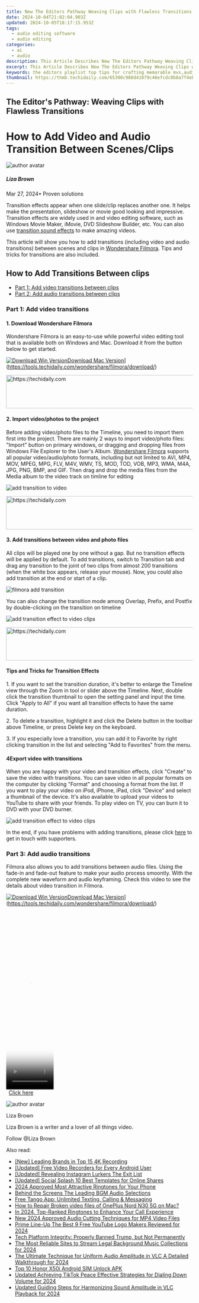 ```yaml
---
title: New The Editors Pathway Weaving Clips with Flawless Transitions for 2024
date: 2024-10-04T21:02:04.903Z
updated: 2024-10-05T18:17:15.953Z
tags: 
  - audio editing software
  - audio editing
categories: 
  - ai
  - audio
description: This Article Describes New The Editors Pathway Weaving Clips with Flawless Transitions for 2024
excerpt: This Article Describes New The Editors Pathway Weaving Clips with Flawless Transitions for 2024
keywords: the editors playlist top tips for crafting memorable mvs,auditory craftsmanship exploring the best tools for editing sounds with benefits and limitations,chorus questers a comprehensive search engine for todays popular music hits 2024 edition,initiating your journey with wave editors tips and tricks for aspiring audio editors,discovering new wave top 7 high quality transition sounds for creatives,the editors pathway weaving clips with flawless transitions,unveiling the artistic audio editor a comprehensive review with pros cons and alternatives 2024 edition
thumbnail: https://thmb.techidaily.com/65300c988d41879c46efcdc0b8a7f4ebdd53e06feae865a9a356c9f8b695aec3.jpg
---
```


## The Editor's Pathway: Weaving Clips with Flawless Transitions

# How to Add Video and Audio Transition Between Scenes/Clips

![author avatar](https://lh5.googleusercontent.com/-AIMmjowaFs4/AAAAAAAAAAI/AAAAAAAAABc/Y5UmwDaI7HU/s250-c-k/photo.jpg)

##### Liza Brown

 Mar 27, 2024• Proven solutions

Transition effects appear when one slide/clip replaces another one. It helps make the presentation, slideshow or movie good looking and impressive. Transition effects are widely used in and video editing software, such as Windows Movie Maker, iMovie, DVD Slideshow Builder, etc. You can also use [transition sound effects](https://tools.techidaily.com/wondershare/filmora/download/) to make amazing videos.

This article will show you how to add transitions (including video and audio transitions) between scenes and clips in [Wondershare Filmora](https://tools.techidaily.com/wondershare/filmora/download/). Tips and tricks for transitions are also included.

## How to Add Transitions Between clips

* [Part 1: Add video transitions between clips](#part1)
* [Part 2: Add audio transitions between clips](#part2)

### Part 1: Add video transitions

#### 1\.  Download Wondershare Filmora

Wondershare Filmora is an easy-to-use while powerful video editing tool that is available both on Windows and Mac. Download it from the button below to get started.

[![Download Win Version](https://images.wondershare.com/filmora/guide/download-btn-win.jpg)](https://tools.techidaily.com/wondershare/filmora/download/)[Download Mac Version](https://images.wondershare.com/filmora/guide/download-btn-mac.jpg)](https://tools.techidaily.com/wondershare/filmora/download/)

<!-- affiliate ads begin -->
<a href="https://aligracehair.sjv.io/c/5597632/2080333/19272" target="_top" id="2080333">
  <img src="//a.impactradius-go.com/display-ad/19272-2080333" border="0" alt="https://techidaily.com" width="728" height="90"/>
</a>
<img height="0" width="0" src="https://aligracehair.sjv.io/i/5597632/2080333/19272" style="position:absolute;visibility:hidden;" border="0" />
<!-- affiliate ads end -->

#### 2\. Import video/photos to the project

Before adding video/photo files to the Timeline, you need to import them first into the project. There are mainly 2 ways to import video/photo files: "Import" button on primary windows, or dragging and dropping files from Windows File Explorer to the User's Album. [Wondershare Filmora](https://tools.techidaily.com/wondershare/filmora/download/) supports all popular video/audio/photo formats, including but not limited to AVI, MP4, MOV, MPEG, MPG, FLV, M4V, WMV, TS, MOD, TOD, VOB, MP3, WMA, M4A, JPG, PNG, BMP, and GIF. Then drag and drop the media files from the Media album to the video track on timline for editing

![add transition to video](https://images.wondershare.com/filmora/article-images/video-editor-main-interface-1.jpg)

<!-- affiliate ads begin -->
<a href="https://aligracehair.sjv.io/c/5597632/2080347/19272" target="_top" id="2080347">
  <img src="//a.impactradius-go.com/display-ad/19272-2080347" border="0" alt="https://techidaily.com" width="728" height="90"/>
</a>
<img height="0" width="0" src="https://aligracehair.sjv.io/i/5597632/2080347/19272" style="position:absolute;visibility:hidden;" border="0" />
<!-- affiliate ads end -->

#### 3\. Add transitions between video and photo files

All clips will be played one by one without a gap. But no transition effects will be applied by default. To add transitions, switch to Transition tab and drag any transition to the joint of two clips from almost 200 transitions (when the white box appears, release your mouse). Now, you could also add transition at the end or start of a clip.

![filmora add transition](https://images.wondershare.com/filmora/article-images/filmora-add-transition.JPG)

You can also change the transition mode among Overlap, Prefix, and Postfix by double-clicking on the transition on timeline

![add transition effect to video clips](https://images.wondershare.com/filmora/article-images/transition-mode-filmora9.jpg)

<!-- affiliate ads begin -->
<a href="https://unicoeye.pxf.io/c/5597632/2134223/18498" target="_top" id="2134223">
  <img src="//a.impactradius-go.com/display-ad/18498-2134223" border="0" alt="https://techidaily.com" width="728" height="90"/>
</a>
<img height="0" width="0" src="https://unicoeye.pxf.io/i/5597632/2134223/18498" style="position:absolute;visibility:hidden;" border="0" />
<!-- affiliate ads end -->

#### Tips and Tricks for Transition Effects

1\. If you want to set the transition duration, it's better to enlarge the Timeline view through the Zoom in tool or slider above the Timeline. Next, double click the transition thumbnail to open the setting panel and input the time. Click "Apply to All" if you want all transition effects to have the same duration.

2\. To delete a transition, highlight it and click the Delete button in the toolbar above Timeline, or press Delete key on the keyboard.

3\. If you especially love a transition, you can add it to Favorite by right clicking transition in the list and selecting "Add to Favorites" from the menu.

#### 4Export video with transitions

When you are happy with your video and transition effects, click "Create" to save the video with transitions. You can save video in all popular formats on the computer by clicking "Format" and choosing a format from the list. If you want to play your video on iPod, iPhone, iPad, click "Device" and select a thumbnail of the device. It's also available to upload your videos to YouTube to share with your friends. To play video on TV, you can burn it to DVD with your DVD burner.

![add transition effect to video clips](https://images.wondershare.com/filmora/article-images/export-video-9.jpg)

In the end, if you have problems with adding transitions, please click [here](https://support.wondershare.com/) to get in touch with supporters.

### Part 3: Add audio transitions

Filmora also allows you to add transitions between audio files. Using the fade-in and fade-out feature to make your audio process smoontly. With the complete new waveform and audio keyframing. Check this video to see the details about video transition in Filmora.

[![Download Win Version](https://images.wondershare.com/filmora/guide/download-btn-win.jpg)](https://tools.techidaily.com/wondershare/filmora/download/)[Download Mac Version](https://images.wondershare.com/filmora/guide/download-btn-mac.jpg)](https://tools.techidaily.com/wondershare/filmora/download/)

<!-- affiliate ads begin -->
<span id="1977032">
					<video width="128" height="480" style="cursor:pointer"
           poster="//a.impactradius-go.com/display-clicktoplayimage/1977032.png"
           onclick="if(!this.playClicked){this.play();this.setAttribute('controls',true);this.playClicked=true;}">
	   <source src="//a.impactradius-go.com/display-ad/22993-1977032">
	   <img src="//a.impactradius-go.com/display-clicktoplayimage/1977032.png" style="border: none; height: 100%; width: 100%; object-fit: contain">
	</video>
	<div style="width:80px;text-align:center"><a href="javascript:window.open(decodeURIComponent('https%3A%2F%2Fhomestyler.sjv.io%2Fc%2F5597632%2F1977032%2F22993'), '_blank');void(0);">Click here</a></div>
</span>
<img height="0" width="0" src="https://imp.pxf.io/i/5597632/1977032/22993" style="position:absolute;visibility:hidden;" border="0" />
<!-- affiliate ads end -->

![author avatar](https://lh5.googleusercontent.com/-AIMmjowaFs4/AAAAAAAAAAI/AAAAAAAAABc/Y5UmwDaI7HU/s250-c-k/photo.jpg)

Liza Brown

Liza Brown is a writer and a lover of all things video.

Follow @Liza Brown

<ins class="adsbygoogle"
      style="display:block"
      data-ad-client="ca-pub-7571918770474297"
      data-ad-slot="8358498916"
      data-ad-format="auto"
      data-full-width-responsive="true"></ins>

<span class="atpl-alsoreadstyle">Also read:</span>
<div><ul>
<li><a href="https://fox-blue.techidaily.com/new-leading-brands-in-top-15-4k-recording/"><u>[New] Leading Brands in Top 15 4K Recording</u></a></li>
<li><a href="https://video-capture.techidaily.com/updated-free-video-recorders-for-every-android-user/"><u>[Updated] Free Video Recorders for Every Android User</u></a></li>
<li><a href="https://instagram-video-recordings.techidaily.com/updated-revealing-instagram-lurkers-the-exit-list/"><u>[Updated] Revealing Instagram Lurkers The Exit List</u></a></li>
<li><a href="https://extra-guidance.techidaily.com/updated-social-splash-10-best-templates-for-online-shares/"><u>[Updated] Social Splash 10 Best Templates for Online Shares</u></a></li>
<li><a href="https://sound-tweaking.techidaily.com/2024-approved-most-attractive-ringtones-for-your-phone/"><u>2024 Approved Most Attractive Ringtones for Your Phone</u></a></li>
<li><a href="https://sound-tweaking.techidaily.com/behind-the-screens-the-leading-bgm-audio-selections/"><u>Behind the Screens The Leading BGM Audio Selections</u></a></li>
<li><a href="https://buynow-reviews.techidaily.com/free-tango-app-unlimited-texting-calling-and-messaging/"><u>Free Tango App: Unlimited Texting, Calling & Messaging</u></a></li>
<li><a href="https://blog-min.techidaily.com/how-to-repair-broken-video-files-of-oneplus-nord-n30-5g-on-mac-by-stellar-video-repair-mobile-video-repair/"><u>How to Repair Broken video files of OnePlus Nord N30 5G on Mac?</u></a></li>
<li><a href="https://sound-tweaking.techidaily.com/in-2024-top-ranked-ringtones-to-enhance-your-call-experience/"><u>In 2024, Top-Ranked Ringtones to Enhance Your Call Experience</u></a></li>
<li><a href="https://sound-tweaking.techidaily.com/new-2024-approved-audio-cutting-techniques-for-mp4-video-files/"><u>New 2024 Approved Audio Cutting Techniques for MP4 Video Files</u></a></li>
<li><a href="https://facebook-video-footage.techidaily.com/prime-line-up-the-best-9-free-youtube-logo-makers-reviewed-for-2024/"><u>Prime Line-Up The Best 9 Free YouTube Logo Makers Reviewed for 2024</u></a></li>
<li><a href="https://facebook.techidaily.com/tech-platform-integrity-properly-banned-trump-but-not-permanently/"><u>Tech Platform Integrity: Properly Banned Trump, but Not Permanently</u></a></li>
<li><a href="https://sound-tweaking.techidaily.com/the-most-reliable-sites-to-stream-legal-background-music-collections-for-2024/"><u>The Most Reliable Sites to Stream Legal Background Music Collections for 2024</u></a></li>
<li><a href="https://sound-tweaking.techidaily.com/the-ultimate-technique-for-uniform-audio-amplitude-in-vlc-a-detailed-walkthrough-for-2024/"><u>The Ultimate Technique for Uniform Audio Amplitude in VLC A Detailed Walkthrough for 2024</u></a></li>
<li><a href="https://sim-unlock.techidaily.com/top-10-honor-x50i-android-sim-unlock-apk-by-drfone-android/"><u>Top 10 Honor X50i Android SIM Unlock APK</u></a></li>
<li><a href="https://sound-tweaking.techidaily.com/updated-achieving-tiktok-peace-effective-strategies-for-dialing-down-volume-for-2024/"><u>Updated Achieving TikTok Peace Effective Strategies for Dialing Down Volume for 2024</u></a></li>
<li><a href="https://sound-tweaking.techidaily.com/updated-guiding-steps-for-harmonizing-sound-amplitude-in-vlc-playback-for-2024/"><u>Updated Guiding Steps for Harmonizing Sound Amplitude in VLC Playback for 2024</u></a></li>
</ul></div>

